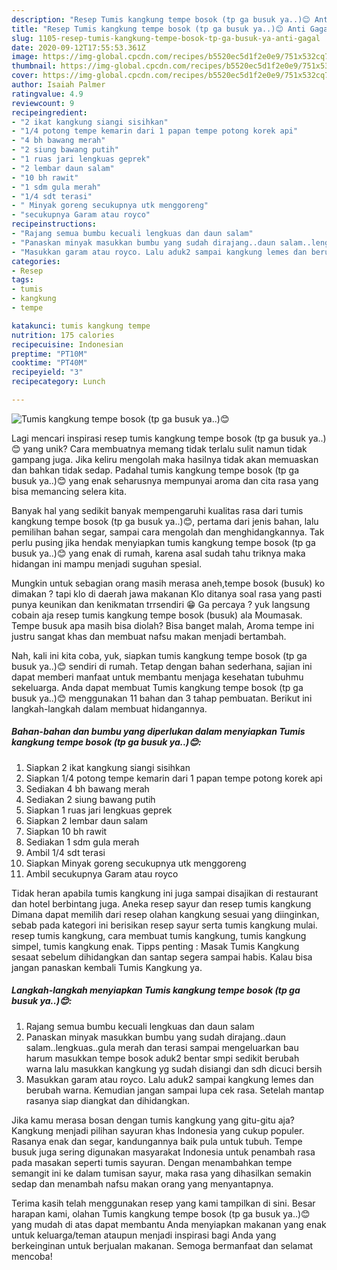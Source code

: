 ```yaml
---
description: "Resep Tumis kangkung tempe bosok (tp ga busuk ya..)😊 Anti Gagal"
title: "Resep Tumis kangkung tempe bosok (tp ga busuk ya..)😊 Anti Gagal"
slug: 1105-resep-tumis-kangkung-tempe-bosok-tp-ga-busuk-ya-anti-gagal
date: 2020-09-12T17:55:53.361Z
image: https://img-global.cpcdn.com/recipes/b5520ec5d1f2e0e9/751x532cq70/tumis-kangkung-tempe-bosok-tp-ga-busuk-ya😊-foto-resep-utama.jpg
thumbnail: https://img-global.cpcdn.com/recipes/b5520ec5d1f2e0e9/751x532cq70/tumis-kangkung-tempe-bosok-tp-ga-busuk-ya😊-foto-resep-utama.jpg
cover: https://img-global.cpcdn.com/recipes/b5520ec5d1f2e0e9/751x532cq70/tumis-kangkung-tempe-bosok-tp-ga-busuk-ya😊-foto-resep-utama.jpg
author: Isaiah Palmer
ratingvalue: 4.9
reviewcount: 9
recipeingredient:
- "2 ikat kangkung siangi sisihkan"
- "1/4 potong tempe kemarin dari 1 papan tempe potong korek api"
- "4 bh bawang merah"
- "2 siung bawang putih"
- "1 ruas jari lengkuas geprek"
- "2 lembar daun salam"
- "10 bh rawit"
- "1 sdm gula merah"
- "1/4 sdt terasi"
- " Minyak goreng secukupnya utk menggoreng"
- "secukupnya Garam atau royco"
recipeinstructions:
- "Rajang semua bumbu kecuali lengkuas dan daun salam"
- "Panaskan minyak masukkan bumbu yang sudah dirajang..daun salam..lengkuas..gula merah dan terasi sampai mengeluarkan bau harum masukkan tempe bosok aduk2 bentar smpi sedikit berubah warna lalu masukkan kangkung yg sudah disiangi dan sdh dicuci bersih"
- "Masukkan garam atau royco. Lalu aduk2 sampai kangkung lemes dan berubah warna. Kemudian jangan sampai lupa cek rasa. Setelah mantap rasanya siap diangkat dan dihidangkan."
categories:
- Resep
tags:
- tumis
- kangkung
- tempe

katakunci: tumis kangkung tempe 
nutrition: 175 calories
recipecuisine: Indonesian
preptime: "PT10M"
cooktime: "PT40M"
recipeyield: "3"
recipecategory: Lunch

---
```



![Tumis kangkung tempe bosok (tp ga busuk ya..)😊](https://img-global.cpcdn.com/recipes/b5520ec5d1f2e0e9/751x532cq70/tumis-kangkung-tempe-bosok-tp-ga-busuk-ya😊-foto-resep-utama.jpg)

Lagi mencari inspirasi resep tumis kangkung tempe bosok (tp ga busuk ya..)😊 yang unik? Cara membuatnya memang tidak terlalu sulit namun tidak gampang juga. Jika keliru mengolah maka hasilnya tidak akan memuaskan dan bahkan tidak sedap. Padahal tumis kangkung tempe bosok (tp ga busuk ya..)😊 yang enak seharusnya mempunyai aroma dan cita rasa yang bisa memancing selera kita.

Banyak hal yang sedikit banyak mempengaruhi kualitas rasa dari tumis kangkung tempe bosok (tp ga busuk ya..)😊, pertama dari jenis bahan, lalu pemilihan bahan segar, sampai cara mengolah dan menghidangkannya. Tak perlu pusing jika hendak menyiapkan tumis kangkung tempe bosok (tp ga busuk ya..)😊 yang enak di rumah, karena asal sudah tahu triknya maka hidangan ini mampu menjadi suguhan spesial.

Mungkin untuk sebagian orang masih merasa aneh,tempe bosok (busuk) ko dimakan ? tapi klo di daerah jawa makanan Klo ditanya soal rasa yang pasti punya keunikan dan kenikmatan trrsendiri 😁 Ga percaya ? yuk langsung cobain aja resep tumis kangkung tempe bosok (busuk) ala Moumasak. Tempe busuk apa masih bisa diolah? Bisa banget malah, Aroma tempe ini justru sangat khas dan membuat nafsu makan menjadi bertambah.


Nah, kali ini kita coba, yuk, siapkan tumis kangkung tempe bosok (tp ga busuk ya..)😊 sendiri di rumah. Tetap dengan bahan sederhana, sajian ini dapat memberi manfaat untuk membantu menjaga kesehatan tubuhmu sekeluarga. Anda dapat membuat Tumis kangkung tempe bosok (tp ga busuk ya..)😊 menggunakan 11 bahan dan 3 tahap pembuatan. Berikut ini langkah-langkah dalam membuat hidangannya.

<!--inarticleads1-->

##### Bahan-bahan dan bumbu yang diperlukan dalam menyiapkan Tumis kangkung tempe bosok (tp ga busuk ya..)😊:

1. Siapkan 2 ikat kangkung siangi sisihkan
1. Siapkan 1/4 potong tempe kemarin dari 1 papan tempe potong korek api
1. Sediakan 4 bh bawang merah
1. Sediakan 2 siung bawang putih
1. Siapkan 1 ruas jari lengkuas geprek
1. Siapkan 2 lembar daun salam
1. Siapkan 10 bh rawit
1. Sediakan 1 sdm gula merah
1. Ambil 1/4 sdt terasi
1. Siapkan  Minyak goreng secukupnya utk menggoreng
1. Ambil secukupnya Garam atau royco


Tidak heran apabila tumis kangkung ini juga sampai disajikan di restaurant dan hotel berbintang juga. Aneka resep sayur dan resep tumis kangkung Dimana dapat memilih dari resep olahan kangkung sesuai yang diinginkan, sebab pada kategori ini berisikan resep sayur serta tumis kangkung mulai. resep tumis kangkung, cara membuat tumis kangkung, tumis kangkung simpel, tumis kangkung enak. Tipps penting : Masak Tumis Kangkung sesaat sebelum dihidangkan dan santap segera sampai habis. Kalau bisa jangan panaskan kembali Tumis Kangkung ya. 

<!--inarticleads2-->

##### Langkah-langkah menyiapkan Tumis kangkung tempe bosok (tp ga busuk ya..)😊:

1. Rajang semua bumbu kecuali lengkuas dan daun salam
1. Panaskan minyak masukkan bumbu yang sudah dirajang..daun salam..lengkuas..gula merah dan terasi sampai mengeluarkan bau harum masukkan tempe bosok aduk2 bentar smpi sedikit berubah warna lalu masukkan kangkung yg sudah disiangi dan sdh dicuci bersih
1. Masukkan garam atau royco. Lalu aduk2 sampai kangkung lemes dan berubah warna. Kemudian jangan sampai lupa cek rasa. Setelah mantap rasanya siap diangkat dan dihidangkan.


Jika kamu merasa bosan dengan tumis kangkung yang gitu-gitu aja? Kangkung menjadi pilihan sayuran khas Indonesia yang cukup populer. Rasanya enak dan segar, kandungannya baik pula untuk tubuh. Tempe busuk juga sering digunakan masyarakat Indonesia untuk penambah rasa pada masakan seperti tumis sayuran. Dengan menambahkan tempe semangit ini ke dalam tumisan sayur, maka rasa yang dihasilkan semakin sedap dan menambah nafsu makan orang yang menyantapnya. 

Terima kasih telah menggunakan resep yang kami tampilkan di sini. Besar harapan kami, olahan Tumis kangkung tempe bosok (tp ga busuk ya..)😊 yang mudah di atas dapat membantu Anda menyiapkan makanan yang enak untuk keluarga/teman ataupun menjadi inspirasi bagi Anda yang berkeinginan untuk berjualan makanan. Semoga bermanfaat dan selamat mencoba!
